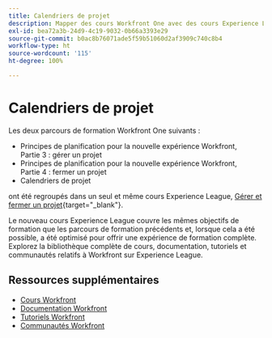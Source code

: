 ```yaml
---
title: Calendriers de projet
description: Mapper des cours Workfront One avec des cours Experience League
exl-id: bea72a3b-24d9-4c19-9032-0b66a3393e29
source-git-commit: b0ac8b76071ade5f59b51060d2af3909c740c8b4
workflow-type: ht
source-wordcount: '115'
ht-degree: 100%

---
```



# Calendriers de projet

Les deux parcours de formation Workfront One suivants :

* Principes de planification pour la nouvelle expérience Workfront, Partie 3 : gérer un projet
* Principes de planification pour la nouvelle expérience Workfront, Partie 4 : fermer un projet
* Calendriers de projet

ont été regroupés dans un seul et même cours Experience League, [Gérer et fermer un projet](https://experienceleague.adobe.com/?recommended=Workfront-U-1-2022.2.planners){target="_blank"}.

Le nouveau cours Experience League couvre les mêmes objectifs de formation que les parcours de formation précédents et, lorsque cela a été possible, a été optimisé pour offrir une expérience de formation complète.  Explorez la bibliothèque complète de cours, documentation, tutoriels et communautés relatifs à Workfront sur Experience League.

## Ressources supplémentaires

* [Cours Workfront](https://experienceleague.adobe.com/?lang=fr&amp;Solution=Workfront#courses)
* [Documentation Workfront](https://experienceleague.adobe.com/docs/workfront.html?lang=fr)
* [Tutoriels Workfront](https://experienceleague.adobe.com/docs/workfront-learn/tutorials-workfront/home.html?lang=fr)
* [Communautés Workfront](https://experienceleaguecommunities.adobe.com/t5/workfront/ct-p/workfront)
